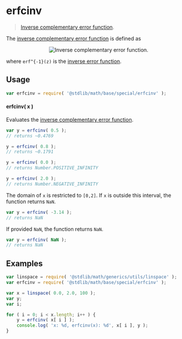 # erfcinv

> [Inverse complementary error function][erfcinv].


<section class="intro">

The [inverse complementary error function][erfcinv] is defined as

<!-- <equation class="equation" label="eq:inverse_complementary_error_function" align="center" raw="\operatorname{erfc}^{-1}(1-z) = \operatorname{erf}^{-1}(z)" alt="Inverse complementary error function."> -->

<div class="equation" align="center" data-raw-text="\operatorname{erfc}^{-1}(1-z) = \operatorname{erf}^{-1}(z)" data-equation="eq:inverse_complementary_error_function">
    <img src="" alt="Inverse complementary error function.">
    <br>
</div>

<!-- </equation> -->

where `erf^{-1}(z)` is the [inverse error function][erfinv].

</section>

<!-- /.intro -->


<section class="usage">

## Usage

``` javascript
var erfcinv = require( '@stdlib/math/base/special/erfcinv' );
```

#### erfcinv( x )

Evaluates the [inverse complementary error function][erfcinv].

``` javascript
var y = erfcinv( 0.5 );
// returns ~0.4769

y = erfcinv( 0.8 );
// returns ~0.1791

y = erfcinv( 0.0 );
// returns Number.POSITIVE_INFINITY

y = erfcinv( 2.0 );
// returns Number.NEGATIVE_INFINITY
```

The domain of `x` is restricted to `[0,2]`. If `x` is outside this interval, the function returns `NaN`.

``` javascript
var y = erfcinv( -3.14 );
// returns NaN
```

If provided `NaN`, the function returns `NaN`.

``` javascript
var y = erfcinv( NaN );
// returns NaN
```

</section>

<!-- /.usage -->


<section class="examples">

## Examples

``` javascript
var linspace = require( '@stdlib/math/generics/utils/linspace' );
var erfcinv = require( '@stdlib/math/base/special/erfcinv' );

var x = linspace( 0.0, 2.0, 100 );
var y;
var i;

for ( i = 0; i < x.length; i++ ) {
    y = erfcinv( x[ i ] );
    console.log( 'x: %d, erfcinv(x): %d', x[ i ], y );
}
```

</section>

<!-- /.examples -->


<section class="links">

[erfcinv]: https://en.wikipedia.org/wiki/Error_function#Inverse_functions

<!-- FIXME: links -->

[erfinv]: https://github.com/math-io/erfinv

</section>

<!-- /.links -->
